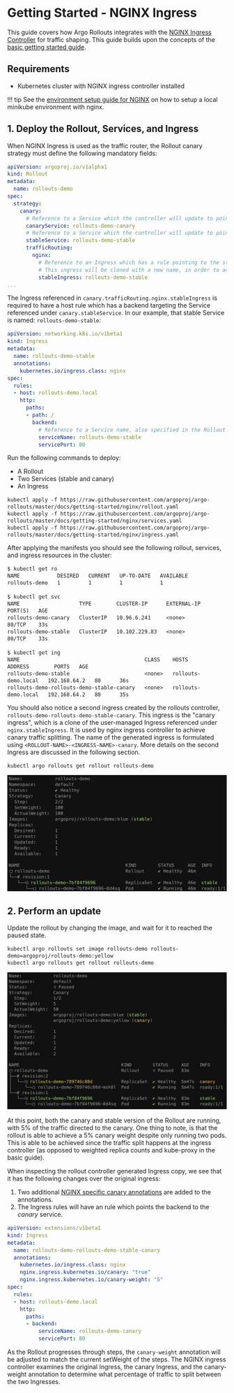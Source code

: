 # Getting Started - NGINX Ingress

This guide covers how Argo Rollouts integrates with the
[NGINX Ingress Controller](https://github.com/kubernetes/ingress-nginx) for traffic shaping. 
This guide builds upon the concepts of the [basic getting started guide](../../getting-started.md).

## Requirements
- Kubernetes cluster with NGINX ingress controller installed

!!! tip
    See the [environment setup guide for NGINX](../setup/index.md#nginx-ingress-controller-setup)
    on how to setup a local minikube environment with nginx.

## 1. Deploy the Rollout, Services, and Ingress

When NGINX Ingress is used as the traffic router, the Rollout canary strategy must define
the following mandatory fields:

```yaml
apiVersion: argoproj.io/v1alpha1
kind: Rollout
metadata:
  name: rollouts-demo
spec:
  strategy:
    canary:
      # Reference to a Service which the controller will update to point to the canary ReplicaSet
      canaryService: rollouts-demo-canary
      # Reference to a Service which the controller will update to point to the stable ReplicaSet
      stableService: rollouts-demo-stable
      trafficRouting:
        nginx:
          # Reference to an Ingress which has a rule pointing to the stable service (e.g. rollouts-demo-stable)
          # This ingress will be cloned with a new name, in order to achieve NGINX traffic splitting.
          stableIngress: rollouts-demo-stable
...
```

The Ingress referenced in `canary.trafficRouting.nginx.stableIngress` is required to have a host
rule which has a backend targeting the Service referenced under `canary.stableService`.
In our example, that stable Service is named: `rollouts-demo-stable`:

```yaml
apiVersion: networking.k8s.io/v1beta1
kind: Ingress
metadata:
  name: rollouts-demo-stable
  annotations:
    kubernetes.io/ingress.class: nginx
spec:
  rules:
  - host: rollouts-demo.local
    http:
      paths:
      - path: /
        backend:
          # Reference to a Service name, also specified in the Rollout spec.strategy.canary.stableService field
          serviceName: rollouts-demo-stable
          servicePort: 80
```

Run the following commands to deploy:

* A Rollout
* Two Services (stable and canary)
* An Ingress

```shell
kubectl apply -f https://raw.githubusercontent.com/argoproj/argo-rollouts/master/docs/getting-started/nginx/rollout.yaml
kubectl apply -f https://raw.githubusercontent.com/argoproj/argo-rollouts/master/docs/getting-started/nginx/services.yaml
kubectl apply -f https://raw.githubusercontent.com/argoproj/argo-rollouts/master/docs/getting-started/nginx/ingress.yaml
```

After applying the manifests you should see the following rollout, services, and ingress resources
in the cluster:

```shell
$ kubectl get ro
NAME            DESIRED   CURRENT   UP-TO-DATE   AVAILABLE
rollouts-demo   1         1         1            1

$ kubectl get svc
NAME                   TYPE        CLUSTER-IP      EXTERNAL-IP   PORT(S)   AGE
rollouts-demo-canary   ClusterIP   10.96.6.241     <none>        80/TCP    33s
rollouts-demo-stable   ClusterIP   10.102.229.83   <none>        80/TCP    33s

$ kubectl get ing
NAME                                        CLASS    HOSTS                 ADDRESS        PORTS   AGE
rollouts-demo-stable                        <none>   rollouts-demo.local   192.168.64.2   80      36s
rollouts-demo-rollouts-demo-stable-canary   <none>   rollouts-demo.local   192.168.64.2   80      35s
```

You should also notice a second ingress created by the rollouts controller,
`rollouts-demo-rollouts-demo-stable-canary`. This ingress is the "canary ingress", which is a
clone of the user-managed Ingress referenced under `nginx.stableIngress`. It is used by nginx
ingress controller to achieve canary traffic splitting. The name of the generated ingress is
formulated using `<ROLLOUT-NAME>-<INGRESS-NAME>-canary`. More details on the second Ingress are
discussed in the following section.

```shell
kubectl argo rollouts get rollout rollouts-demo
```

![Rollout Nginx](rollout-nginx.png)


## 2. Perform an update

Update the rollout by changing the image, and wait for it to reached the paused state.

```shell
kubectl argo rollouts set image rollouts-demo rollouts-demo=argoproj/rollouts-demo:yellow
kubectl argo rollouts get rollout rollouts-demo
```

![Rollout Nginx Paused](paused-rollout-nginx.png)

At this point, both the canary and stable version of the Rollout are running, with 5% of the
traffic directed to the canary. One thing to note, is that the rollout is able to achieve a
5% canary weight despite only running two pods. This is able to be achieved since the traffic split
happens at the ingress controller (as opposed to weighted replica counts and kube-proxy in the
basic guide).

When inspecting the rollout controller generated Ingress copy, we see that it has the following
changes over the original ingress:

1. Two additional
[NGINX specific canary annotations](https://kubernetes.github.io/ingress-nginx/user-guide/nginx-configuration/annotations/#canary)
are added to the annotations.
2. The Ingress rules will have an rule which points the backend to the *canary* service.


```yaml
apiVersion: extensions/v1beta1
kind: Ingress
metadata:
  name: rollouts-demo-rollouts-demo-stable-canary
  annotations:
    kubernetes.io/ingress.class: nginx
    nginx.ingress.kubernetes.io/canary: "true"
    nginx.ingress.kubernetes.io/canary-weight: "5"
spec:
  rules:
  - host: rollouts-demo.local
    http:
      paths:
      - backend:
          serviceName: rollouts-demo-canary
          servicePort: 80
```

As the Rollout progresses through steps, the `canary-weight` annotation will be adjusted to match
the current setWeight of the steps. The NGINX ingress controller examines the original Ingress,
the canary Ingress, and the canary-weight annotation to determine what percentage of traffic to
split between the two Ingresses.
